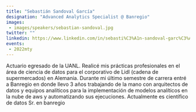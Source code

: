 ```yaml
---
title: "Sebastián Sandoval García"
designation: "Advanced Analytics Specialist @ Banregio"
images:
 - images/speakers/sebastian-sandoval.jpg
twitter: ""
linkedin: https://www.linkedin.com/in/sebasti%C3%A1n-sandoval-garc%C3%ADa-547936175/
events:
 - 2022mty
---
```


Actuario egresado de la UANL. Realicé mis prácticas profesionales en el área de ciencia de datos para el corporativo de Lidl (cadena de supermercados) en Alemania. Durante mi último semestre de carrera entré a Banregio en donde llevo 3 años trabajando de la mano con arquitectos de datos y equipos analíticos para la implementación de modelos analíticos en la nube de aws y automatizando sus ejecuciones. Actualmente es científico de datos Sr. en banregio